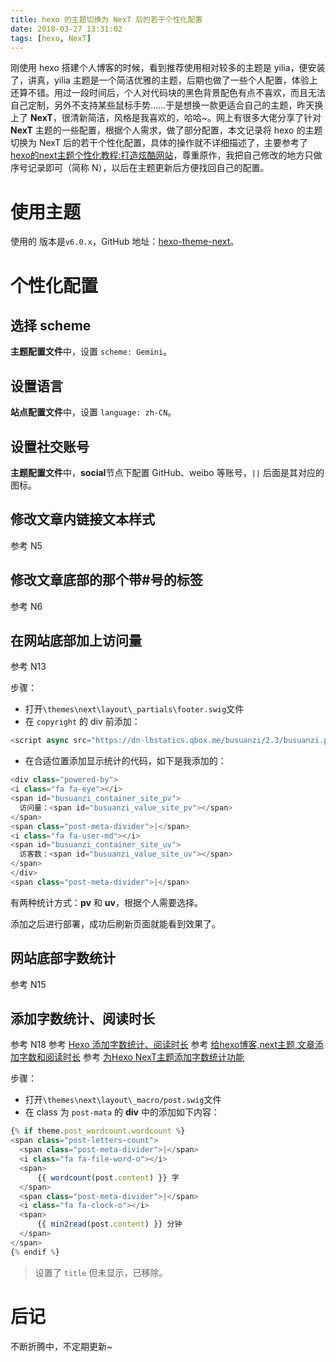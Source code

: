 ```yaml
---
title: hexo 的主题切换为 NexT 后的若干个性化配置
date: 2018-03-27 13:31:02
tags: [hexo, NexT]
---
```

刚使用 hexo 搭建个人博客的时候，看到推荐使用相对较多的主题是 yilia，便安装了，讲真，yilia 主题是一个简洁优雅的主题，后期也做了一些个人配置，体验上还算不错。用过一段时间后，个人对代码块的黑色背景配色有点不喜欢，而且无法自己定制，另外不支持某些鼠标手势……于是想换一款更适合自己的主题，昨天换上了 **NexT**，很清新简洁，风格是我喜欢的，哈哈~。网上有很多大佬分享了针对 **NexT** 主题的一些配置，根据个人需求，做了部分配置，本文记录将 hexo 的主题切换为 NexT 后的若干个性化配置，具体的操作就不详细描述了，主要参考了[hexo的next主题个性化教程:打造炫酷网站](https://www.jianshu.com/p/f054333ac9e6)，尊重原作，我把自己修改的地方只做序号记录即可（简称 N），以后在主题更新后方便找回自己的配置。

<!--more-->

# 使用主题
使用的 版本是`v6.0.x`，GitHub 地址：[hexo-theme-next](https://github.com/theme-next/hexo-theme-next)。

# 个性化配置
## 选择 scheme
**主题配置文件**中，设置 `scheme: Gemini`。

## 设置语言
**站点配置文件**中，设置 `language: zh-CN`。

## 设置社交账号
**主题配置文件**中，**social**节点下配置 GitHub、weibo 等账号，`||` 后面是其对应的图标。

## 修改文章内链接文本样式
参考 N5

## 修改文章底部的那个带#号的标签
参考 N6

## 在网站底部加上访问量
参考 N13

步骤：
- 打开`\themes\next\layout\_partials\footer.swig`文件
- 在 `copyright` 的 div 前添加：
```js
<script async src="https://dn-lbstatics.qbox.me/busuanzi/2.3/busuanzi.pure.mini.js"></script>
```
- 在合适位置添加显示统计的代码，如下是我添加的：
```js
<div class="powered-by">
<i class="fa fa-eye"></i>
<span id="busuanzi_container_site_pv">
  访问量：<span id="busuanzi_value_site_pv"></span>
</span>
<span class="post-meta-divider">|</span>
<i class="fa fa-user-md"></i>
<span id="busuanzi_container_site_uv">
  访客数：<span id="busuanzi_value_site_uv"></span>
</span>
</div>
<span class="post-meta-divider">|</span>
```
有两种统计方式：**pv** 和 **uv**，根据个人需要选择。

添加之后进行部署，成功后刷新页面就能看到效果了。

## 网站底部字数统计
参考 N15

## 添加字数统计、阅读时长
参考 N18
参考 [Hexo 添加字数统计、阅读时长](https://sessionch.com/hexo/hexo-common-plug.html)
参考 [给hexo博客,next主题,文章添加字数和阅读时长](https://toxufe.github.io/posts/41943/)
参考 [为Hexo NexT主题添加字数统计功能](https://eason-yang.com/2016/11/05/add-word-count-to-hexo-next/)

步骤：
- 打开`\themes\next\layout\_macro/post.swig`文件
- 在 class 为 `post-mata` 的 **div** 中的添加如下内容：
```js
{% if theme.post_wordcount.wordcount %}
<span class="post-letters-count">
  <span class="post-meta-divider">|</span>
  <i class="fa fa-file-word-o"></i>
  <span>
      {{ wordcount(post.content) }} 字
  </span>
  <span class="post-meta-divider">|</span>
  <i class="fa fa-clock-o"></i>
  <span>
      {{ min2read(post.content) }} 分钟
  </span>
</span>
{% endif %}
```
> 设置了 `title` 但未显示，已移除。

# 后记
不断折腾中，不定期更新~